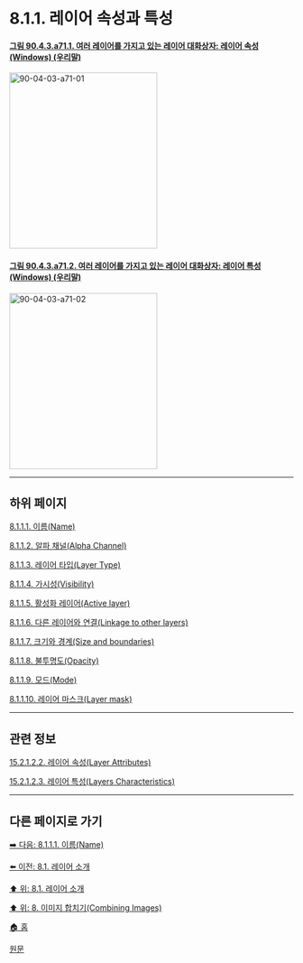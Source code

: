 # 8.1.1. 레이어 속성과 특성

<a id="90-04-03-a71-01"></a>

#### [그림 90.4.3.a71.1. 여러 레이어를 가지고 있는 레이어 대화상자: 레이어 속성 (Windows) (우리말)](./90-04-0003-000-layers.md#90-04-03-a71-01)
<img width="262" height="312" alt="90-04-03-a71-01" src="https://github.com/wonder13662/gimp/assets/15767104/70740ca2-48a2-4df9-a695-365ac6217e38" />

<a id="90-04-03-a71-02"></a>

#### [그림 90.4.3.a71.2. 여러 레이어를 가지고 있는 레이어 대화상자: 레이어 특성 (Windows) (우리말)](./90-04-0003-000-layers.md#90-04-03-a71-02)
<img width="262" height="312" alt="90-04-03-a71-02" src="https://github.com/wonder13662/gimp/assets/15767104/9e1aee4a-38eb-452f-a8fc-667813861c15" />

***

## 하위 페이지

[8.1.1.1. 이름(Name)](./08-01-01-01-name.md)

[8.1.1.2. 알파 채널(Alpha Channel)](./08-01-01-02-alpha_channel.md)

[8.1.1.3. 레이어 타입(Layer Type)](./08-01-01-03-layer_type.md)

[8.1.1.4. 가시성(Visibility)](./08-01-01-04-visibility.md)

[8.1.1.5. 활성화 레이어(Active layer)](./08-01-01-05-active_layer.md)

[8.1.1.6. 다른 레이어와 연결(Linkage to other layers)](./08-01-01-06-linkage_to_other_layers.md)

[8.1.1.7. 크기와 경계(Size and boundaries)](./08-01-01-07-size_and_boundaries.md)

[8.1.1.8. 불투명도(Opacity)](./08-01-01-08-opacity.md)

[8.1.1.9. 모드(Mode)](./08-01-01-09-mode.md)

[8.1.1.10. 레이어 마스크(Layer mask)](./08-01-01-10-layer_mask.md)

***

## 관련 정보

[15.2.1.2.2. 레이어 속성(Layer Attributes)](./15-02-01-02-02-00-layer_attributes.md)

[15.2.1.2.3. 레이어 특성(Layers Characteristics)](./15-02-01-02-03-00-layers_characteristics.md)

***

## 다른 페이지로 가기

[➡️ 다음: 8.1.1.1. 이름(Name)](./08-01-01-01-name.md)

[⬅️ 이전: 8.1. 레이어 소개](./08-01-00-introduction-to-layers.md)

[⬆️ 위: 8.1. 레이어 소개](./08-01-00-introduction-to-layers.md)

[⬆️ 위: 8. 이미지 합치기(Combining Images)](./08-00-combining-images.md)

[🏠 홈](./00-home.md)

[원문](https://docs.gimp.org/2.10/ko/gimp-image-combining.html#gimp-layer-properties)
